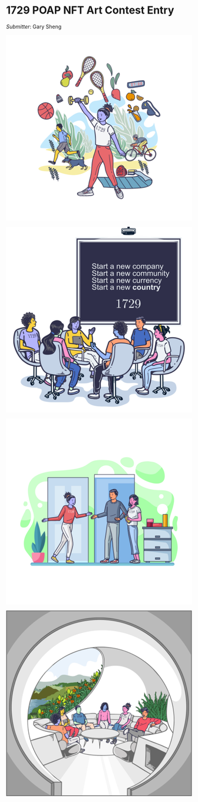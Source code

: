 # 1729 POAP NFT Art Contest Entry

*Submitter*: Gary Sheng

![Entry](garysheng-pow.png)

![Entry](garysheng-lecture.png)

![Entry](garysheng-host.png)

![Entry](garysheng-attendee.png)